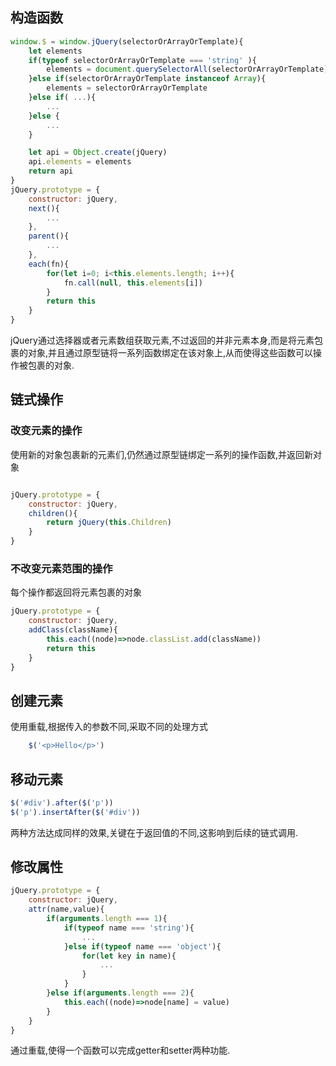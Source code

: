## 构造函数
```javascript
window.$ = window.jQuery(selectorOrArrayOrTemplate){
    let elements
    if(typeof selectorOrArrayOrTemplate === 'string' ){
        elements = document.querySelectorAll(selectorOrArrayOrTemplate)
    }else if(selectorOrArrayOrTemplate instanceof Array){
        elements = selectorOrArrayOrTemplate
    }else if( ...){
        ...
    }else {
        ...
    }

    let api = Object.create(jQuery)
    api.elements = elements
    return api
}
jQuery.prototype = {
    constructor: jQuery,
    next(){
        ...
    },
    parent(){
        ...
    },
    each(fn){
        for(let i=0; i<this.elements.length; i++){
            fn.call(null, this.elements[i])
        }
        return this
    }
}
```

jQuery通过选择器或者元素数组获取元素,不过返回的并非元素本身,而是将元素包裹的对象,并且通过原型链将一系列函数绑定在该对象上,从而使得这些函数可以操作被包裹的对象.

## 链式操作

### 改变元素的操作

使用新的对象包裹新的元素们,仍然通过原型链绑定一系列的操作函数,并返回新对象
```javascript

jQuery.prototype = {
    constructor: jQuery,
    children(){
        return jQuery(this.Children)
    }
}

```

### 不改变元素范围的操作

每个操作都返回将元素包裹的对象
```javascript
jQuery.prototype = {
    constructor: jQuery,
    addClass(className){
        this.each((node)=>node.classList.add(className))
        return this
    }
}
```
## 创建元素

使用重载,根据传入的参数不同,采取不同的处理方式
```javascript
    $('<p>Hello</p>')

```

## 移动元素

```javascript
$('#div').after($('p'))
$('p').insertAfter($('#div'))
```
两种方法达成同样的效果,关键在于返回值的不同,这影响到后续的链式调用.

## 修改属性

```javascript
jQuery.prototype = {
    constructor: jQuery,
    attr(name,value){
        if(arguments.length === 1){
            if(typeof name === 'string'){
                ...
            }else if(typeof name === 'object'){
                for(let key in name){
                    ...
                }
            }
        }else if(arguments.length === 2){
            this.each((node)=>node[name] = value)
        }
    }
}

```

通过重载,使得一个函数可以完成getter和setter两种功能.

